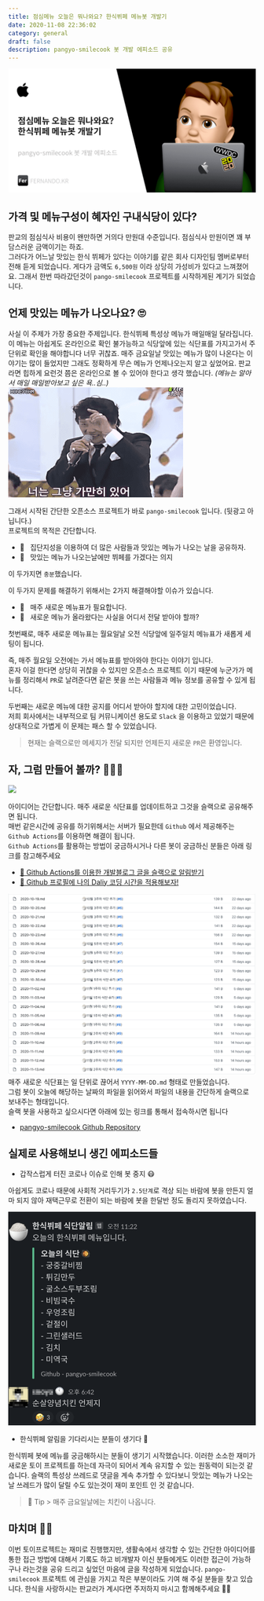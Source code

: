 ```yaml
---
title: 점심메뉴 오늘은 뭐나와요? 한식뷔페 메뉴봇 개발기
date: 2020-11-08 22:36:02
category: general
draft: false 
description: pangyo-smilecook 봇 개발 에피소드 공유
---
```


![](../../assets/2020-11-10/og.png)

## 가격 및 메뉴구성이 혜자인 구내식당이 있다?

판교의 점심식사 비용이 왠만하면 거의다 만원대 수준입니다. 점심식사 만원이면 꽤 부담스러운 금액이기는 하죠.  
그러다가 어느날 맛있는 한식 뷔페가 있다는 이야기를 같은 회사 디자인팀 멤버로부터 전해 듣게 되었습니다.  게다가 금액도 `6,500원` 이라 상당히 가성비가 있다고 느껴졌어요. 그래서 한번 따라갔던것이 `pango-smilecook` 프로젝트를 시작하게된 계기가 되었습니다. 


## 언제 맛있는 메뉴가 나오나요?  🙄

사실 이 주제가 가장 중요한 주제입니다. 한식뷔페 특성상 메뉴가 매일매일 달라집니다. 이 메뉴는 아쉽게도 온라인으로 확인 불가능하고 식당앞에 있는 식단표를 가지고가서 주단위로 확인을 해야합니다 너무 귀찮죠. 매주 금요일날 맛있는 메뉴가 많이 나온다는 이야기는 많이 들었지만 그래도 정확하게 무슨 메뉴가 언제나오는지 알고 싶었어요.
판교라면 힙하게 요런것 쯤은 온라인으로 볼 수 있어야 한다고 생각 했습니다. *(메뉴는 알아서 매일 매일받아보고 싶은 욕..심..)*  
![](../../assets/2020-11-10/stay.gif)

그래서 시작된 간단한 오픈소스 프로젝트가 바로 `pango-smilecook` 입니다. (뒷광고 아닙니다.)  
프로젝트의 목적은 간단합니다. 

- 🧠 &nbsp; 집단지성을 이용하여 더 많은 사람들과 맛있는 메뉴가 나오는 날을 공유하자.
- 🤟 &nbsp; 맛있는 메뉴가 나오는날에만 뷔페를 가겠다는 의지

이 두가지면 `충분`했습니다. 

이 두가지 문제를 해결하기 위해서는 2가지 해결해야할 이슈가 있습니다. 

- 🍱 &nbsp;  매주 새로운 메뉴표가 필요합니다.  
- 📣 &nbsp; 새로운 메뉴가 올라왔다는 사실을 어디서 전달 받아야 할까?

첫번째로, 매주 새로운 메뉴표는 월요일날 오전 식당앞에 일주일치 메뉴표가 새롭게 세팅이 됩니다.  

즉, 매주 월요일 오전에는 가서 메뉴표를 받아와야 한다는 이야기 입니다.  
혼자 이걸 한다면 상당히 귀찮을 수 있지만 오픈소스 프로젝트 이기 때문에 누군가가 메뉴를 정리해서 `PR`로 날려준다면 같은 봇을 쓰는 사람들과 메뉴 정보를 공유할 수 있게 됩니다. 

두번째는 새로운 메뉴에 대한 공지를 어디서 받아야 할지에 대한 고민이었습니다.  
저희 회사에서는 내부적으로 팀 커뮤니케이션 용도로 `Slack` 을 이용하고 있었기 때문에 상대적으로 가볍게 이 문제는 패스 할 수 있었습니다. 
> 현재는 슬랙으로만 메세지가 전달 되지만 언제든지 새로운 `PR`은 환영입니다.

## 자, 그럼 만들어 볼까? 👨🏻‍💻

![](https://media2.giphy.com/media/26AHONQ79FdWZhAI0/giphy.gif?cid=ecf05e47c5d985ebebe2c93e41e67e6036ceba49a4d2b19d&rid=giphy.gif)

아이디어는 간단합니다. 매주 새로운 식단표를 업데이트하고 그것을 슬랙으로 공유해주면 됩니다.  
매번 같은시간에 공유를 하기위해서는 서버가 필요한데 `Github` 에서 제공해주는 `Github Actions`를 이용하면 해결이 됩니다.   
`Github Actions`를 활용하는 방법이 궁금하시거나 다른 봇이 궁금하신 분들은 아래 링크를 참고해주세요 

- [🔗 Github Actions를 이용한 개발블로그 글을 슬랙으로 알림받기](https://fernando.kr/develop/2020-04-26-develop-slack-bot/)
- [🔗 Github 프로필에 나의 Daliy 코딩 시간을 적용해보자!](https://fernando.kr/develop/2020-05-02-github-gist-posting/)<br>  
  


![](../../assets/2020-11-10/data.png)  
매주 새로운 식단표는 일 단위로 끊어서 `YYYY-MM-DD.md` 형태로 만들었습니다.   
그럼 봇이 오늘에 해당하는 날짜의 파일을 읽어와서 파일의 내용을 간단하게 슬랙으로 보내주는 형태입니다.   
슬랙 봇을 사용하고 싶으시다면 아래에 있는 링크를 통해서 접속하시면 됩니다 


- [pangyo-smilecook Github Repository](https://github.com/techinpark/pangyo-smilecook)


## 실제로 사용해보니 생긴 에피소드들 

- 갑작스럽게 터진 코로나 이슈로 인해 봇 중지 😷  

아쉽게도 코로나 때문에 사회적 거리두기가  `2.5단계`로 격상 되는 바람에 봇을 만든지 얼마 되지 않아 재택근무로 전환이 되는 바람에 봇을 한달반 정도 돌리지 못하였습니다. 


![](../../assets/2020-11-10/icantwaitchiken.png)  

- 한식뷔페 알림을 기다리시는 분들이 생기다 🎉  

한식뷔페 봇에 메뉴를 궁금해하시는 분들이 생기기 시작했습니다. 이러한 소소한 재미가 새로운 토이 프로젝트를 하는데 자극이 되어서 계속 유지할 수 있는 원동력이 되는것 같습니다. 슬랙의 특성상 쓰레드로 댓글을 계속 추가할 수 있다보니 맛있는 메뉴가 나오는날 쓰레드가 많이 달릴 수도 있는것이 재미 포인트 인 것 같습니다.

> 🍯 Tip > 매주 금요일날에는 치킨이 나옵니다. 


## 마치며  ✍🏻

이번 토이프로젝트는 재미로 진행했지만, 생활속에서 생각할 수 있는 간단한 아이디어를 통한 접근 방법에 대해서 기록도 하고 비개발자 이신 분들에게도 이러한 접근이 가능하구나 라는것을 공유 드리고 싶었던 마음에 글을 작성하게 되었습니다. 
`pango-smilecook` 프로젝트 에 관심을 가지고 작은 부분이라도 기여 해 주실 분들을 찾고 있습니다. 한식을 사랑하시는 판교러가 계시다면 주저하지 마시고 함께해주세요 🙌🏻
